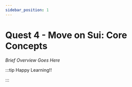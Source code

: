 ```yaml
---
sidebar_position: 1
---
```


# Quest 4 - Move on Sui: Core Concepts

_Brief Overview Goes Here_

:::tip Happy Learning!!

<QuestButton text="Go To Quest" link="" />

:::
